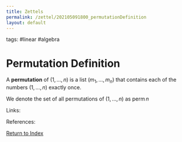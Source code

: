 ```yaml
---
title: Zettels
permalink: /zettel/202105091800_permutationDefinition
layout: default
---
```

tags: #linear #algebra

# Permutation Definition

A **permutation** of $(1, \ldots, n)$ is a list $(m_1, \ldots, m_n)$ that contains each of the numbers
$(1, \ldots, n)$ exactly once.

We denote the set of all permutations of $(1, \ldots, n)$ as $\mathrm{perm} \, n$

Links: 

References: 

[Return to Index](index)